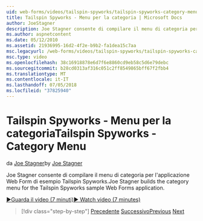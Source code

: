 ```yaml
---
uid: web-forms/videos/tailspin-spyworks/tailspin-spyworks-category-menu
title: Tailspin Spyworks - Menu per la categoria | Microsoft Docs
author: JoeStagner
description: Joe Stagner consente di compilare il menu di categoria per l'applicazione Web Form di esempio Tailspin Spyworks.
ms.author: aspnetcontent
ms.date: 05/12/2010
ms.assetid: 21936995-16d2-4f2e-b9b2-fa1dea15c7aa
msc.legacyurl: /web-forms/videos/tailspin-spyworks/tailspin-spyworks-category-menu
msc.type: video
ms.openlocfilehash: 38c16918878e6d7f6e8860cd9eb58c5d6e79debc
ms.sourcegitcommit: b28cd0313af316c051c2ff8549865bff67f2fbb4
ms.translationtype: MT
ms.contentlocale: it-IT
ms.lasthandoff: 07/05/2018
ms.locfileid: "37825940"
---
```

<a name="tailspin-spyworks---category-menu"></a><span data-ttu-id="47fc1-103">Tailspin Spyworks - Menu per la categoria</span><span class="sxs-lookup"><span data-stu-id="47fc1-103">Tailspin Spyworks - Category Menu</span></span>
====================
<span data-ttu-id="47fc1-104">da [Joe Stagner](https://github.com/JoeStagner)</span><span class="sxs-lookup"><span data-stu-id="47fc1-104">by [Joe Stagner](https://github.com/JoeStagner)</span></span>

<span data-ttu-id="47fc1-105">Joe Stagner consente di compilare il menu di categoria per l'applicazione Web Form di esempio Tailspin Spyworks.</span><span class="sxs-lookup"><span data-stu-id="47fc1-105">Joe Stagner builds the category menu for the Tailspin Spyworks sample Web Forms application.</span></span>

[<span data-ttu-id="47fc1-106">&#9654;Guarda il video (7 minuti)</span><span class="sxs-lookup"><span data-stu-id="47fc1-106">&#9654; Watch video (7 minutes)</span></span>](https://channel9.msdn.com/Blogs/ASP-NET-Site-Videos/tailspin-spyworks-category-menu)

> [!div class="step-by-step"]
> <span data-ttu-id="47fc1-107">[Precedente](tailspin-spyworks-directory-organization.md)
> [Successivo](tailspin-spyworks-display-the-product-list.md)</span><span class="sxs-lookup"><span data-stu-id="47fc1-107">[Previous](tailspin-spyworks-directory-organization.md)
[Next](tailspin-spyworks-display-the-product-list.md)</span></span>
